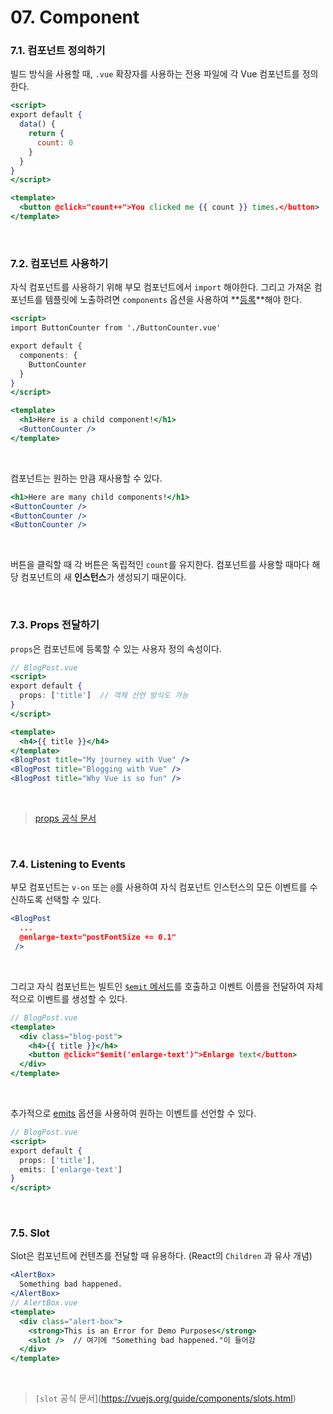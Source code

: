 # 07. Component

### 7.1. 컴포넌트 정의하기

빌드 방식을 사용할 때, `.vue` 확장자를 사용하는 전용 파일에 각 Vue 컴포넌트를 정의한다.

```jsx
<script>
export default {
  data() {
    return {
      count: 0
    }
  }
}
</script>

<template>
  <button @click="count++">You clicked me {{ count }} times.</button>
</template>
```

<br>

### 7.2. 컴포넌트 사용하기

자식 컴포넌트를 사용하기 위해 부모 컴포넌트에서 `import` 해야한다. 그리고 가져온 컴포넌트를 템플릿에 노출하려면 `components` 옵션을 사용하여 **[등록](https://v3-docs.vuejs-korea.org/guide/components/registration.html)**해야 한다.

```jsx
<script>
import ButtonCounter from './ButtonCounter.vue'

export default {
  components: {
    ButtonCounter
  }
}
</script>

<template>
  <h1>Here is a child component!</h1>
  <ButtonCounter />
</template>
```

<br>

컴포넌트는 원하는 만큼 재사용할 수 있다.

```jsx
<h1>Here are many child components!</h1>
<ButtonCounter />
<ButtonCounter />
<ButtonCounter />
```

<br>

버튼을 클릭할 때 각 버튼은 독립적인 `count`를 유지한다. 컴포넌트를 사용할 때마다 해당 컴포넌트의 새 **인스턴스**가 생성되기 때문이다.

<br>

### 7.3. Props 전달하기

`props`은 컴포넌트에 등록할 수 있는 사용자 정의 속성이다.

```jsx
// BlogPost.vue
<script>
export default {
  props: ['title']  // 객체 선언 방식도 가능
}
</script>

<template>
  <h4>{{ title }}</h4>
</template>
<BlogPost title="My journey with Vue" />
<BlogPost title="Blogging with Vue" />
<BlogPost title="Why Vue is so fun" />
```

<br>

> [props 공식 문서](https://v3-docs.vuejs-korea.org/guide/components/props.html#props-declaration)

<br>

### 7.4. Listening to Events

부모 컴포넌트는 `v-on` 또는 `@`를 사용하여 자식 컴포넌트 인스턴스의 모든 이벤트를 수신하도록 선택할 수 있다.

```jsx
<BlogPost
  ...
  @enlarge-text="postFontSize += 0.1"
 />
```

<br>

그리고 자식 컴포넌트는 빌트인 [`$emit` 메서드](https://v3-docs.vuejs-korea.org/api/component-instance.html#emit)를 호출하고 이벤트 이름을 전달하여 자체적으로 이벤트를 생성할 수 있다.

```jsx
// BlogPost.vue
<template>
  <div class="blog-post">
    <h4>{{ title }}</h4>
    <button @click="$emit('enlarge-text')">Enlarge text</button>
  </div>
</template>
```

<br>

추가적으로 [emits](https://v3-docs.vuejs-korea.org/api/options-state.html#emits) 옵션을 사용하여 원하는 이벤트를 선언할 수 있다.

```jsx
// BlogPost.vue
<script>
export default {
  props: ['title'],
  emits: ['enlarge-text']
}
</script>
```

<br>

### 7.5. Slot

Slot은 컴포넌트에 컨텐츠를 전달할 때 유용하다. (React의 `Children` 과 유사 개념)

```jsx
<AlertBox>
  Something bad happened.
</AlertBox>
// AlertBox.vue
<template>
  <div class="alert-box">
    <strong>This is an Error for Demo Purposes</strong>
    <slot />  // 여기에 "Something bad happened."이 들어감
  </div>
</template>
```

<br>

> `[slot` 공식 문서](https://vuejs.org/guide/components/slots.html)